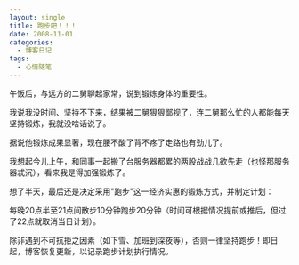 ```yaml
---
layout: single
title: 跑步吧！！！
date: 2008-11-01
categories:
  - 博客日记
tags:
  - 心情随笔
---
```


午饭后，与远方的二舅聊起家常，说到锻炼身体的重要性。

我说我没时间、坚持不下来，结果被二舅狠狠鄙视了，连二舅那么忙的人都能每天坚持锻炼，我就没啥话说了。

据说他锻炼成果显著，现在腰不酸了背不疼了走路也有劲儿了。

我想起今儿上午，和同事一起搬了台服务器都累的两股战战几欲先走（也怪那服务器忒沉），看来我是得加强锻炼了。

想了半天，最后还是决定采用\"跑步\"这一经济实惠的锻炼方式，并制定计划：

每晚20点半至21点间散步10分钟跑步20分钟（时间可根据情况提前或推后，但过了22点就取消当日计划）。

除非遇到不可抗拒之因素（如下雪、加班到深夜等），否则一律坚持跑步！即日起，博客恢复更新，以记录跑步计划执行情况。
